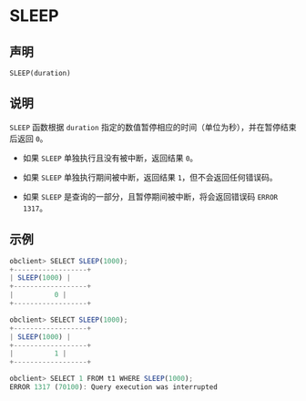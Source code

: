 SLEEP
==========================



声明
-----------------------

```unknow
SLEEP(duration)
```



说明
-----------------------

`SLEEP` 函数根据 `duration` 指定的数值暂停相应的时间（单位为秒），并在暂停结束后返回 `0`。

* 如果 `SLEEP` 单独执行且没有被中断，返回结果 `0`。



* 如果 `SLEEP` 单独执行期间被中断，返回结果 `1`，但不会返回任何错误码。



* 如果 `SLEEP` 是查询的一部分，且暂停期间被中断，将会返回错误码 `ERROR 1317`。






示例
-----------------------

```javascript
obclient> SELECT SLEEP(1000);
+------------------+
| SLEEP(1000) |
+------------------+
|          0 |
+------------------+

obclient> SELECT SLEEP(1000);
+------------------+
| SLEEP(1000) |
+------------------+
|          1 |
+------------------+

obclient> SELECT 1 FROM t1 WHERE SLEEP(1000);
ERROR 1317 (70100): Query execution was interrupted
```

